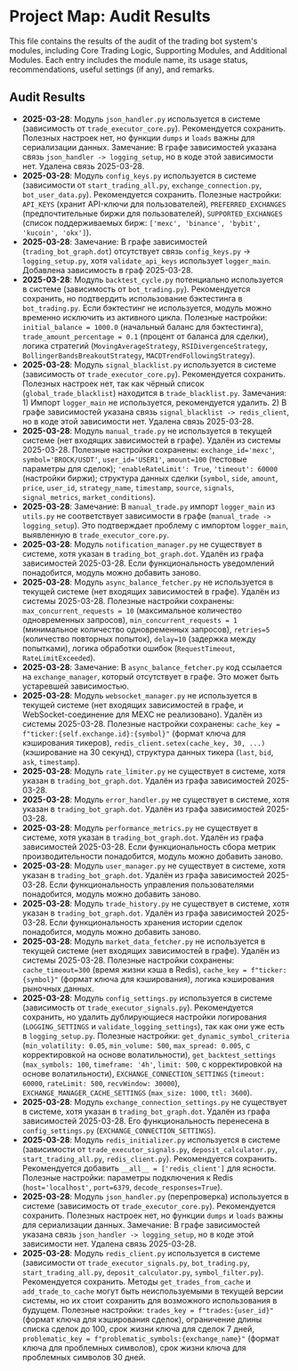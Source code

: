 # Project Map: Audit Results

This file contains the results of the audit of the trading bot system's modules, including Core Trading Logic, Supporting Modules, and Additional Modules. Each entry includes the module name, its usage status, recommendations, useful settings (if any), and remarks.

## Audit Results
- **2025-03-28**: Модуль `json_handler.py` используется в системе (зависимость от `trade_executor_core.py`). Рекомендуется сохранить. Полезных настроек нет, но функции `dumps` и `loads` важны для сериализации данных. Замечание: В графе зависимостей указана связь `json_handler -> logging_setup`, но в коде этой зависимости нет. Удалена связь 2025-03-28.
- **2025-03-28**: Модуль `config_keys.py` используется в системе (зависимости от `start_trading_all.py`, `exchange_connection.py`, `bot_user_data.py`). Рекомендуется сохранить. Полезные настройки: `API_KEYS` (хранит API-ключи для пользователей), `PREFERRED_EXCHANGES` (предпочтительные биржи для пользователей), `SUPPORTED_EXCHANGES` (список поддерживаемых бирж: `['mexc', 'binance', 'bybit', 'kucoin', 'okx']`).
- **2025-03-28**: Замечание: В графе зависимостей (`trading_bot_graph.dot`) отсутствует связь `config_keys.py` -> `logging_setup.py`, хотя `validate_api_keys` использует `logger_main`. Добавлена зависимость в граф 2025-03-28.
- **2025-03-28**: Модуль `backtest_cycle.py` потенциально используется в системе (зависимость от `bot_trading.py`). Рекомендуется сохранить, но подтвердить использование бэктестинга в `bot_trading.py`. Если бэктестинг не используется, модуль можно временно исключить из активного цикла. Полезные настройки: `initial_balance = 1000.0` (начальный баланс для бэктестинга), `trade_amount_percentage = 0.1` (процент от баланса для сделки), логика стратегий (`MovingAverageStrategy`, `RSIDivergenceStrategy`, `BollingerBandsBreakoutStrategy`, `MACDTrendFollowingStrategy`).
- **2025-03-28**: Модуль `signal_blacklist.py` используется в системе (зависимость от `trade_executor_core.py`). Рекомендуется сохранить. Полезных настроек нет, так как чёрный список (`global_trade_blacklist`) находится в `trade_blacklist.py`. Замечания: 1) Импорт `logger_main` не используется, рекомендуется удалить. 2) В графе зависимостей указана связь `signal_blacklist -> redis_client`, но в коде этой зависимости нет. Удалена связь 2025-03-28.
- **2025-03-28**: Модуль `manual_trade.py` не используется в текущей системе (нет входящих зависимостей в графе). Удалён из системы 2025-03-28. Полезные настройки сохранены: `exchange_id='mexc'`, `symbol='BROCK/USDT'`, `user_id='USER1'`, `amount=100` (тестовые параметры для сделок); `'enableRateLimit': True`, `'timeout': 60000` (настройки биржи); структура данных сделки (`symbol`, `side`, `amount`, `price`, `user_id`, `strategy_name`, `timestamp`, `source`, `signals`, `signal_metrics`, `market_conditions`).
- **2025-03-28**: Замечание: В `manual_trade.py` импорт `logger_main` из `utils.py` не соответствует зависимости в графе (`manual_trade -> logging_setup`). Это подтверждает проблему с импортом `logger_main`, выявленную в `trade_executor_core.py`.
- **2025-03-28**: Модуль `notification_manager.py` не существует в системе, хотя указан в `trading_bot_graph.dot`. Удалён из графа зависимостей 2025-03-28. Если функциональность уведомлений понадобится, модуль можно добавить заново.
- **2025-03-28**: Модуль `async_balance_fetcher.py` не используется в текущей системе (нет входящих зависимостей в графе). Удалён из системы 2025-03-28. Полезные настройки сохранены: `max_concurrent_requests = 10` (максимальное количество одновременных запросов), `min_concurrent_requests = 1` (минимальное количество одновременных запросов), `retries=5` (количество повторных попыток), `delay=10` (задержка между попытками), логика обработки ошибок (`RequestTimeout`, `RateLimitExceeded`).
- **2025-03-28**: Замечание: В `async_balance_fetcher.py` код ссылается на `exchange_manager`, который отсутствует в графе. Это может быть устаревшей зависимостью.
- **2025-03-28**: Модуль `websocket_manager.py` не используется в текущей системе (нет входящих зависимостей в графе, и WebSocket-соединение для MEXC не реализовано). Удалён из системы 2025-03-28. Полезные настройки сохранены: `cache_key = f"ticker:{self.exchange.id}:{symbol}"` (формат ключа для кэширования тикеров), `redis_client.setex(cache_key, 30, ...)` (кэширование на 30 секунд), структура данных тикера (`last`, `bid`, `ask`, `timestamp`).
- **2025-03-28**: Модуль `rate_limiter.py` не существует в системе, хотя указан в `trading_bot_graph.dot`. Удалён из графа зависимостей 2025-03-28.
- **2025-03-28**: Модуль `error_handler.py` не существует в системе, хотя указан в `trading_bot_graph.dot`. Удалён из графа зависимостей 2025-03-28.
- **2025-03-28**: Модуль `performance_metrics.py` не существует в системе, хотя указан в `trading_bot_graph.dot`. Удалён из графа зависимостей 2025-03-28. Если функциональность сбора метрик производительности понадобится, модуль можно добавить заново.
- **2025-03-28**: Модуль `user_manager.py` не существует в системе, хотя указан в `trading_bot_graph.dot`. Удалён из графа зависимостей 2025-03-28. Если функциональность управления пользователями понадобится, модуль можно добавить заново.
- **2025-03-28**: Модуль `trade_history.py` не существует в системе, хотя указан в `trading_bot_graph.dot`. Удалён из графа зависимостей 2025-03-28. Если функциональность хранения истории сделок понадобится, модуль можно добавить заново.
- **2025-03-28**: Модуль `market_data_fetcher.py` не используется в текущей системе (нет входящих зависимостей в графе). Удалён из системы 2025-03-28. Полезные настройки сохранены: `cache_timeout=300` (время жизни кэша в Redis), `cache_key = f"ticker:{symbol}"` (формат ключа для кэширования), логика кэширования рыночных данных.
- **2025-03-28**: Модуль `config_settings.py` используется в системе (зависимость от `trade_executor_signals.py`). Рекомендуется сохранить, но удалить дублирующиеся настройки логирования (`LOGGING_SETTINGS` и `validate_logging_settings`), так как они уже есть в `logging_setup.py`. Полезные настройки: `get_dynamic_symbol_criteria` (`min_volatility: 0.05`, `min_volume: 500`, `max_spread: 0.005`, с корректировкой на основе волатильности), `get_backtest_settings` (`max_symbols: 100`, `timeframe: '4h'`, `limit: 500`, с корректировкой на основе волатильности), `EXCHANGE_CONNECTION_SETTINGS` (`timeout: 60000`, `rateLimit: 500`, `recvWindow: 30000`), `EXCHANGE_MANAGER_CACHE_SETTINGS` (`max_size: 1000`, `ttl: 3600`).
- **2025-03-28**: Модуль `exchange_connection_settings.py` не существует в системе, хотя указан в `trading_bot_graph.dot`. Удалён из графа зависимостей 2025-03-28. Его функциональность перенесена в `config_settings.py` (`EXCHANGE_CONNECTION_SETTINGS`).
- **2025-03-28**: Модуль `redis_initializer.py` используется в системе (зависимости от `trade_executor_signals.py`, `deposit_calculator.py`, `start_trading_all.py`, `redis_client.py`). Рекомендуется сохранить. Рекомендуется добавить `__all__ = ['redis_client']` для ясности. Полезные настройки: параметры подключения к Redis (`host='localhost'`, `port=6379`, `decode_responses=True`).
- **2025-03-28**: Модуль `json_handler.py` (перепроверка) используется в системе (зависимость от `trade_executor_core.py`). Рекомендуется сохранить. Полезных настроек нет, но функции `dumps` и `loads` важны для сериализации данных. Замечание: В графе зависимостей указана связь `json_handler -> logging_setup`, но в коде этой зависимости нет. Удалена связь 2025-03-28.
- **2025-03-28**: Модуль `redis_client.py` используется в системе (зависимости от `trade_executor_signals.py`, `bot_trading.py`, `start_trading_all.py`, `deposit_calculator.py`, `symbol_filter.py`). Рекомендуется сохранить. Методы `get_trades_from_cache` и `add_trade_to_cache` могут быть неиспользуемыми в текущей версии системы, но их стоит сохранить для возможного использования в будущем. Полезные настройки: `trades_key = f"trades:{user_id}"` (формат ключа для кэширования сделок), ограничение длины списка сделок до 100, срок жизни ключа для сделок 7 дней, `problematic_key = f"problematic_symbols:{exchange_name}"` (формат ключа для проблемных символов), срок жизни ключа для проблемных символов 30 дней.
